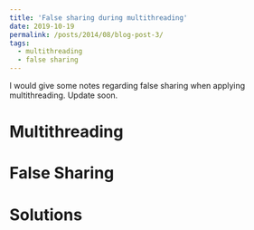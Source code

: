 ```yaml
---
title: 'False sharing during multithreading'
date: 2019-10-19
permalink: /posts/2014/08/blog-post-3/
tags:
  - multithreading
  - false sharing
---
```


I would give some notes regarding false sharing when applying multithreading. Update soon.

Multithreading
======

False Sharing
======

Solutions
======
